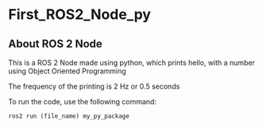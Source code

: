# First_ROS2_Node_py

## About ROS 2 Node

This is a ROS 2 Node made using python, which prints hello, with a number
using Object Oriented Programming

The frequency of the printing is 2 Hz or 0.5 seconds

To run the code, use the following command:
```
ros2 run (file_name) my_py_package
```
